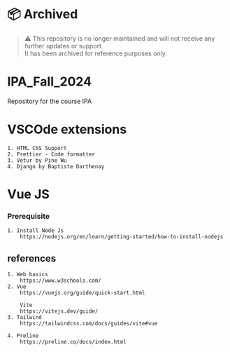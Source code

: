 # 📦 Archived

> ⚠️ This repository is no longer maintained and will not receive any further updates or support.  
> It has been archived for reference purposes only.

# IPA_Fall_2024
Repository for the course IPA


# VSCOde extensions
    1. HTML CSS Support
    2. Prettier - Code formatter
    3. Vetur by Pine Wu
    4. Django by Baptiste Darthenay

# Vue JS

### Prerequisite 
    1. Install Node Js
        https://nodejs.org/en/learn/getting-started/how-to-install-nodejs


## references
    1. Web basics
        https://www.w3schools.com/
    2. Vue
        https://vuejs.org/guide/quick-start.html

        Vite 
        https://vitejs.dev/guide/
    3. Tailwind
        https://tailwindcss.com/docs/guides/vite#vue
    
    4. Preline
        https://preline.co/docs/index.html
